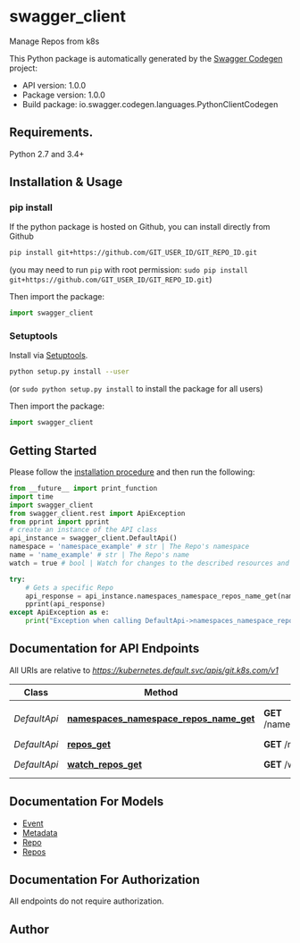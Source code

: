 # swagger_client
Manage Repos from k8s

This Python package is automatically generated by the [Swagger Codegen](https://github.com/swagger-api/swagger-codegen) project:

- API version: 1.0.0
- Package version: 1.0.0
- Build package: io.swagger.codegen.languages.PythonClientCodegen

## Requirements.

Python 2.7 and 3.4+

## Installation & Usage
### pip install

If the python package is hosted on Github, you can install directly from Github

```sh
pip install git+https://github.com/GIT_USER_ID/GIT_REPO_ID.git
```
(you may need to run `pip` with root permission: `sudo pip install git+https://github.com/GIT_USER_ID/GIT_REPO_ID.git`)

Then import the package:
```python
import swagger_client 
```

### Setuptools

Install via [Setuptools](http://pypi.python.org/pypi/setuptools).

```sh
python setup.py install --user
```
(or `sudo python setup.py install` to install the package for all users)

Then import the package:
```python
import swagger_client
```

## Getting Started

Please follow the [installation procedure](#installation--usage) and then run the following:

```python
from __future__ import print_function
import time
import swagger_client
from swagger_client.rest import ApiException
from pprint import pprint
# create an instance of the API class
api_instance = swagger_client.DefaultApi()
namespace = 'namespace_example' # str | The Repo's namespace
name = 'name_example' # str | The Repo's name
watch = true # bool | Watch for changes to the described resources and return them as a stream of add, update, and remove notifications. Specify resourceVersion. (optional)

try:
    # Gets a specific Repo
    api_response = api_instance.namespaces_namespace_repos_name_get(namespace, name, watch=watch)
    pprint(api_response)
except ApiException as e:
    print("Exception when calling DefaultApi->namespaces_namespace_repos_name_get: %s\n" % e)

```

## Documentation for API Endpoints

All URIs are relative to *https://kubernetes.default.svc/apis/git.k8s.com/v1*

Class | Method | HTTP request | Description
------------ | ------------- | ------------- | -------------
*DefaultApi* | [**namespaces_namespace_repos_name_get**](docs/DefaultApi.md#namespaces_namespace_repos_name_get) | **GET** /namespaces/{namespace}/repos/{name} | Gets a specific Repo
*DefaultApi* | [**repos_get**](docs/DefaultApi.md#repos_get) | **GET** /repos | Gets Repos
*DefaultApi* | [**watch_repos_get**](docs/DefaultApi.md#watch_repos_get) | **GET** /watch/repos | Watch Repos


## Documentation For Models

 - [Event](docs/Event.md)
 - [Metadata](docs/Metadata.md)
 - [Repo](docs/Repo.md)
 - [Repos](docs/Repos.md)


## Documentation For Authorization

 All endpoints do not require authorization.


## Author



